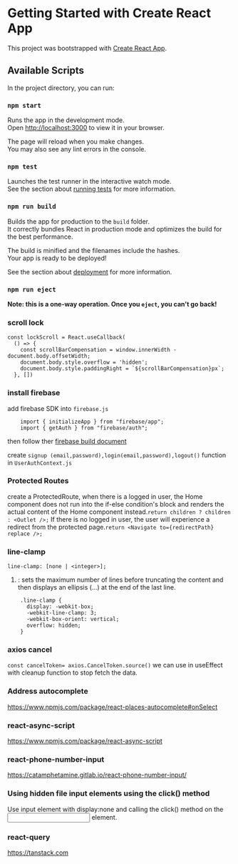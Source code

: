 # Getting Started with Create React App

This project was bootstrapped with [Create React App](https://github.com/facebook/create-react-app).

## Available Scripts

In the project directory, you can run:

### `npm start`

Runs the app in the development mode.\
Open [http://localhost:3000](http://localhost:3000) to view it in your browser.

The page will reload when you make changes.\
You may also see any lint errors in the console.

### `npm test`

Launches the test runner in the interactive watch mode.\
See the section about [running tests](https://facebook.github.io/create-react-app/docs/running-tests) for more information.

### `npm run build`

Builds the app for production to the `build` folder.\
It correctly bundles React in production mode and optimizes the build for the best performance.

The build is minified and the filenames include the hashes.\
Your app is ready to be deployed!

See the section about [deployment](https://facebook.github.io/create-react-app/docs/deployment) for more information.

### `npm run eject`

**Note: this is a one-way operation. Once you `eject`, you can't go back!**


### scroll lock
```
const lockScroll = React.useCallback(
  () => {
    const scrollBarCompensation = window.innerWidth - document.body.offsetWidth;
    document.body.style.overflow = 'hidden';
    document.body.style.paddingRight = `${scrollBarCompensation}px`;
  }, [])

```
### install firebase
add firebase SDK into ```firebase.js```
```
    import { initializeApp } from "firebase/app";
    import { getAuth } from "firebase/auth";
```
then follow ther [firebase build document](https://firebase.google.com/docs/auth/web/start)

create ```signup (email,password),login(email,password),logout()``` function in ```UserAuthContext.js```

### Protected Routes
create a ProtectedRoute, when there is a logged in user, the Home component does not run into the if-else condition's block and renders the actual content of the Home component instead.```return children ? children : <Outlet />;```
 If there is no logged in user, the user will experience a redirect from the protected page.```return <Navigate to={redirectPath} replace />;``` 

 ### line-clamp
 ```line-clamp: [none | <integer>];```
  1. <integer>: sets the maximum number of lines before truncating the content and then displays an ellipsis (…) at the end of the last line.
  
  ```
      .line-clamp {
        display: -webkit-box;
        -webkit-line-clamp: 3;
        -webkit-box-orient: vertical;  
        overflow: hidden;
      }
  ```

  ### axios cancel
  `const cancelToken= axios.CancelToken.source()`
  we can use in useEffect with cleanup function to stop fetch the data.

  ### Address autocomplete
  https://www.npmjs.com/package/react-places-autocomplete#onSelect
  
  ### react-async-script
  https://www.npmjs.com/package/react-async-script
  ### react-phone-number-input
  https://catamphetamine.gitlab.io/react-phone-number-input/

  ### Using hidden file input elements using the click() method
  Use input element with display:none and calling the click() method on the <input> element.

  ### react-query 
  https://tanstack.com